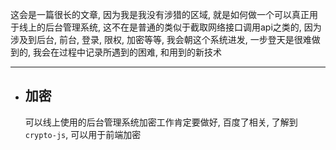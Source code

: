 这会是一篇很长的文章, 因为我是我没有涉猎的区域, 就是如何做一个可以真正用于线上的后台管理系统, 这不在是普通的类似于截取网络接口调用api之类的, 因为涉及到后台, 前台, 登录, 限权, 加密等等, 我会朝这个系统进发, 一步登天是很难做到的, 我会在过程中记录所遇到的困难, 和用到的新技术
****

- ## 加密
  可以线上使用的后台管理系统加密工作肯定要做好, 百度了相关, 了解到`crypto-js`, 可以用于前端加密

